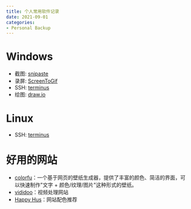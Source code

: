 ```yaml
---
title: 个人常用软件记录
date: 2021-09-01
categories:
- Personal Backup
---
```


# Windows
- 截图: [snipaste](https://zh.snipaste.com/)
- 录屏: [ScreenToGif](https://www.screentogif.com/)
- SSH: [terminus](https://termius.com/)
- 绘图: [draw.io](https://app.diagrams.net/)

# Linux
- SSH: [terminus](https://termius.com/)

# 好用的网站
- [colorfu](https://colorfu.art/editor)：一个基于网页的壁纸生成器，提供了丰富的颜色、简洁的界面，可以快速制作"文字 + 颜色/纹理/图片"这种形式的壁纸。 
- [vididoo](https://vididoo.vercel.app/)：视频处理网站
- [Happy Hus](https://www.happyhues.co/)：网站配色推荐
